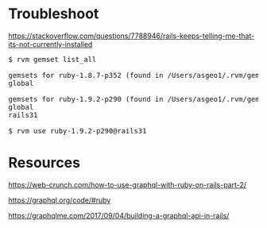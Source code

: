 # Troubleshoot

https://stackoverflow.com/questions/7788946/rails-keeps-telling-me-that-its-not-currently-installed

<pre>$ rvm gemset list_all

gemsets for ruby-1.8.7-p352 (found in /Users/asgeo1/.rvm/gems/ruby-1.8.7-p352)
global

gemsets for ruby-1.9.2-p290 (found in /Users/asgeo1/.rvm/gems/ruby-1.9.2-p290)
global
rails31

$ rvm use ruby-1.9.2-p290@rails31</pre>


# Resources

https://web-crunch.com/how-to-use-graphql-with-ruby-on-rails-part-2/

https://graphql.org/code/#ruby

https://graphqlme.com/2017/09/04/building-a-graphql-api-in-rails/